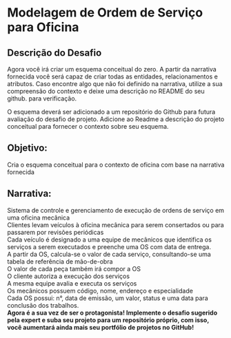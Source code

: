 # Modelagem de Ordem de Serviço para Oficina

## Descrição do Desafio
Agora você irá criar um esquema conceitual do zero. A partir da narrativa fornecida você será capaz de criar todas as entidades, relacionamentos e atributos. Caso encontre algo que não foi definido na narrativa, utilize a sua compreensão do contexto e deixe uma descrição no README do seu github. para verificação.

O esquema deverá ser adicionado a um repositório do Github para futura avaliação do desafio de projeto. Adicione ao Readme a descrição do projeto conceitual para fornecer o contexto sobre seu esquema.

## Objetivo:  
Cria o esquema conceitual para o contexto de oficina com base na narrativa fornecida  

## Narrativa:  
Sistema de controle e gerenciamento de execução de ordens de serviço em uma oficina mecânica  
Clientes levam veículos à oficina mecânica para serem consertados ou para passarem por revisões  periódicas  
Cada veículo é designado a uma equipe de mecânicos que identifica os serviços a serem executados e preenche uma OS com data de entrega.  
A partir da OS, calcula-se o valor de cada serviço, consultando-se uma tabela de referência de mão-de-obra  
O valor de cada peça também irá compor a OS  
O cliente autoriza a execução dos serviços  
A mesma equipe avalia e executa os serviços  
Os mecânicos possuem código, nome, endereço e especialidade  
Cada OS possui: n°, data de emissão, um valor, status e uma data para conclusão dos trabalhos.  
**Agora é a sua vez de ser o protagonista! Implemente o desafio sugerido pela expert e suba seu projeto para um repositório próprio, com isso, você aumentará ainda mais seu portfólio de projetos no GitHub!**
